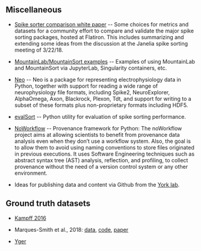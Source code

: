 ## Miscellaneous

* [Spike sorter comparison white paper](https://github.com/flatironinstitute/spikesortercomparison) -- Some choices for metrics and datasets for a community effort to compare and validate the major spike sorting packages, hosted at Flatiron. This includes summarizing and extending some ideas from the discussion at the Janelia spike sorting meeting of 3/22/18.

* [MountainLab/MountainSort examples](https://github.com/flatironinstitute/mountainsort_examples) -- Examples of using MountainLab and MountainSort via JupyterLab, Singularity containers, etc.

* [Neo](http://neuralensemble.org/neo/) -- Neo is a package for representing electrophysiology data in Python, together with support for reading a wide range of neurophysiology file formats, including Spike2, NeuroExplorer, AlphaOmega, Axon, Blackrock, Plexon, Tdt, and support for writing to a subset of these formats plus non-proprietary formats including HDF5.

* [evalSort](https://github.com/alejoe91/evalSort) -- Python utility for evaluation of spike sorting performance.

* [NoWorkflow](https://pypi.org/project/noworkflow/) -- Provenance framework for Python: The noWorkflow project aims at allowing scientists to benefit from provenance data analysis even when they don’t use a workflow system. Also, the goal is to allow them to avoid using naming conventions to store files originated in previous executions. It uses Software Engineering techniques such as abstract syntax tree (AST) analysis, reflection, and profiling, to collect provenance without the need of a version control system or any other environment.

* Ideas for publishing data and content via Github from the [York lab](https://andrewgyork.github.io/).

## Ground truth datasets

- [Kampff 2016](http://www.kampff-lab.org/validating-electrodes/)

- Marques-Smith et al., 2018: [data](http://bit.ly/paired_recs), [code](http://bit.ly/paired_git), [paper](http://dx.doi.org/10.1101/370080)

- [Yger](http://www.yger.net/software/ground-truth-recordings/)
